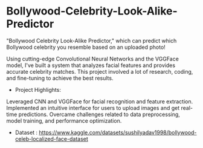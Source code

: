 # Bollywood-Celebrity-Look-Alike-Predictor
 "Bollywood Celebrity Look-Alike Predictor," which can predict which Bollywood celebrity you resemble based on an uploaded photo!

Using cutting-edge Convolutional Neural Networks and the VGGFace model, I've built a system that analyzes facial features and provides accurate celebrity matches. This project involved a lot of research, coding, and fine-tuning to achieve the best results.

* Project Highlights:

Leveraged CNN and VGGFace for facial recognition and feature extraction.
Implemented an intuitive interface for users to upload images and get real-time predictions.
Overcame challenges related to data preprocessing, model training, and performance optimization.
 
* Dataset : https://www.kaggle.com/datasets/sushilyadav1998/bollywood-celeb-localized-face-dataset
